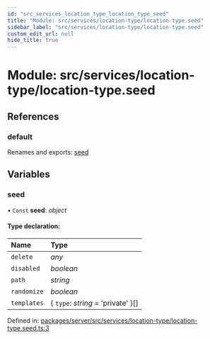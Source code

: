 ```yaml
---
id: "src_services_location_type_location_type_seed"
title: "Module: src/services/location-type/location-type.seed"
sidebar_label: "src/services/location-type/location-type.seed"
custom_edit_url: null
hide_title: true
---
```


# Module: src/services/location-type/location-type.seed

## References

### default

Renames and exports: [seed](src_services_location_type_location_type_seed.md#seed)

## Variables

### seed

• `Const` **seed**: *object*

#### Type declaration:

Name | Type |
:------ | :------ |
`delete` | *any* |
`disabled` | *boolean* |
`path` | *string* |
`randomize` | *boolean* |
`templates` | { `type`: *string* = 'private' }[] |

Defined in: [packages/server/src/services/location-type/location-type.seed.ts:3](https://github.com/xr3ngine/xr3ngine/blob/66a84a950/packages/server/src/services/location-type/location-type.seed.ts#L3)
